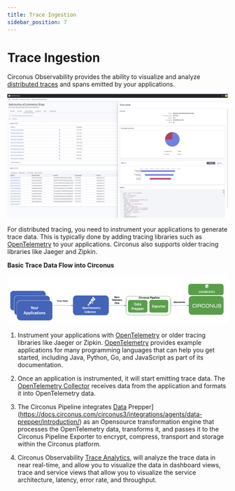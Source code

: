 ```yaml
---
title: Trace Ingestion
sidebar_position: 7
---
```


# Trace Ingestion

Circonus Observability provides the ability to visualize and analyze [distributed traces](/circonus3/additional-resources/glossary/#trace) and spans emitted by your applications.

![Trace Analysis in Circonus](../img/analytics-observability_app_analytics_traces.png)

For distributed tracing, you need to instrument your applications to generate trace data. This is typically done by adding tracing libraries such as [OpenTelemetry](https://opentelemetry.io/docs/) to your applications. Circonus also supports older tracing libraries like Jaeger and Zipkin.

**Basic Trace Data Flow into Circonus**

![Data flow diagram from a distributed application to Circonus](../img/analytics-observability_trace_analytics_flow.png)

1. Instrument your applications with [OpenTelemetry](https://opentelemetry.io/docs/) or older tracing libraries like Jaeger or Zipkin. [OpenTelemetry](https://opentelemetry.io/docs/) provides example applications for many programming languages that can help you get started, including Java, Python, Go, and JavaScript as part of its documentation.

2. Once an application is instrumented, it will start emitting trace data. The [OpenTelemetry Collector](https://opentelemetry.io/docs/collector/getting-started/) receives data from the application and formats it into OpenTelemetry data.

3. The Circonus Pipeline integrates [Data](https://docs.circonus.com/circonus3/integrations/agents/data-prepper/introduction/) Prepper](https://docs.circonus.com/circonus3/integrations/agents/data-prepper/introduction/) as an Opensource transformation engine that processes the OpenTelemetry data, transforms it, and passes it to the Circonus Pipeline Exporter to encrypt, compress, transport and storage within the Circonus platform.

4. Circonus Observability [Trace Analytics](https://docs.circonus.com/circonus3/analytics/observability/trace-analytics/displays), will analyze the trace data in near real-time, and allow you to visualize the data in dashboard views, trace and service views that allow you to visualize the service architecture, latency, error rate, and throughput.
